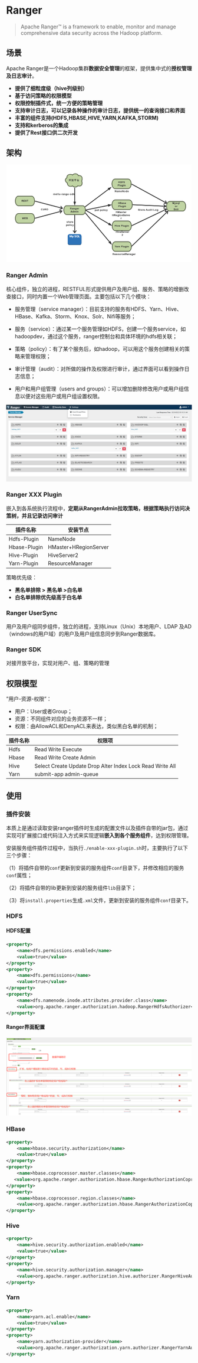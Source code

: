 # Ranger

> Apache Ranger™ is a framework to enable, monitor and manage comprehensive data security across the Hadoop platform.

## 场景

Apache Ranger是一个Hadoop集群**数据安全管理**的框架，提供集中式的**授权管理及日志审计**。

- **提供了细粒度级（hive列级别）**
- **基于访问策略的权限模型**
- **权限控制插件式，统一方便的策略管理**
- **支持审计日志，可以记录各种操作的审计日志，提供统一的查询接口和界面**
- **丰富的组件支持(HDFS,HBASE,HIVE,YARN,KAFKA,STORM)**
- **支持和kerberos的集成**
- **提供了Rest接口供二次开发**

## 架构

![图3](pics/ranger_arch.png)

### Ranger Admin

核心组件，独立的进程，RESTFUL形式提供用户及用户组、服务、策略的增删改查接口，同时内置一个Web管理页面。主要包括以下几个模块：

- 服务管理（service manager）：目前支持的服务有HDFS、Yarn、Hive、HBase、Kafka、Storm、Knox、Solr、Nifi等服务；

- 服务（service）：通过某一个服务管理如HDFS，创建一个服务service，如hadoopdev，通过这个服务，ranger控制台和具体环境的hdfs相关联；

- 策略（policy）：有了某个服务后，如hadoop，可以用这个服务创建相关的策略来管理权限；

- 审计管理（audit）：对所做的操作及权限进行审计，通过界面可以看到操作日志信息；

- 用户和用户组管理（users and groups）：可以增加删除修改用户或用户组信息以便对这些用户或用户组设置权限。

![image-20220425201106155](pics/image-20220425201106155.png)

### Ranger XXX Plugin

嵌入到各系统执行流程中，**定期从RangerAdmin拉取策略，根据策略执行访问决策树，并且记录访问审计**

| 插件名称     | 安装节点              |
| ------------ | --------------------- |
| Hdfs-Plugin  | NameNode              |
| Hbase-Plugin | HMaster+HRegionServer |
| Hive-Plugin  | HiveServer2           |
| Yarn-Plugin  | ResourceManager       |

策略优先级：

- **黑名单排除 > 黑名单 >白名单**
- **白名单排除优先级高于白名单**

### Ranger UserSync

用户及用户组同步组件，独立的进程，支持Linux（Unix）本地用户、LDAP 及AD（windows的用户域）的用户及用户组信息同步到Ranger数据库。

### Ranger SDK

对接开放平台，实现对用户、组、策略的管理



## 权限模型

”用户-资源-权限”：

- 用户：User或者Group；
- 资源：不同组件对应的业务资源不一样；
- 权限：由AllowACL和DenyACL来表达，类似黑白名单的机制；

| 插件名称 | 权限项                                                    |
| -------- | --------------------------------------------------------- |
| Hdfs     | Read Write Execute                                        |
| Hbase    | Read Write Create Admin                                   |
| Hive     | Select Create Update Drop Alter Index Lock Read Write All |
| Yarn     | submit-app admin-queue                                    |



## 使用

### 插件安装

本质上是通过读取安装ranger插件时生成的配置文件以及插件自带的jar包，通过实现可扩展接口或代码注入方式来实现逻辑**嵌入到各个服务组件**，达到权限管理。

安装服务组件插件过程中，当执行`./enable-xxx-plugin.sh`时，主要执行了以下三个步骤：

（1）将插件自带的`conf`更新到安装的服务组件`conf`目录下，并修改相应的服务`conf`属性；

（2）将插件自带的lib更新到安装的服务组件`lib`目录下；

（3）将`install.properties`生成`.xml`文件，更新到安装的服务组件`conf`目录下。



### HDFS

#### HDFS配置

```xml
<property>
    <name>dfs.permissions.enabled</name>
    <value>true</value>
</property>
<property>
    <name>dfs.permissions</name>
    <value>true</value>
</property>
<property>
    <name>dfs.namenode.inode.attributes.provider.class</name>
    <value>org.apache.ranger.authorization.hadoop.RangerHdfsAuthorizer</value>
</property>
```

#### Ranger界面配置

![img](pics/image.png)

### HBase

```xml
<property>
    <name>hbase.security.authorization</name>
    <value>true</value>
</property>
<property>
    <name>hbase.coprocessor.master.classes</name>
   <value>org.apache.ranger.authorization.hbase.RangerAuthorizationCoprocessor</value>
</property>
<property>
    <name>hbase.coprocessor.region.classes</name>
    <value>org.apache.ranger.authorization.hbase.RangerAuthorizationCoprocessor</value>
</property>
```

### Hive

```xml
<property>
    <name>hive.security.authorization.enabled</name>
    <value>true</value>
</property>
<property>
    <name>hive.security.authorization.manager</name>
    <value>org.apache.ranger.authorization.hive.authorizer.RangerHiveAuthorizerFactory</value>
</property>
```

### Yarn

```xml
<property>
    <name>yarn.acl.enable</name>
    <value>true</value>
</property>
<property>
    <name>yarn.authorization-provider</name>
    <value>org.apache.ranger.authorization.yarn.authorizer.RangerYarnAuthorizer</value>
</property>
```
